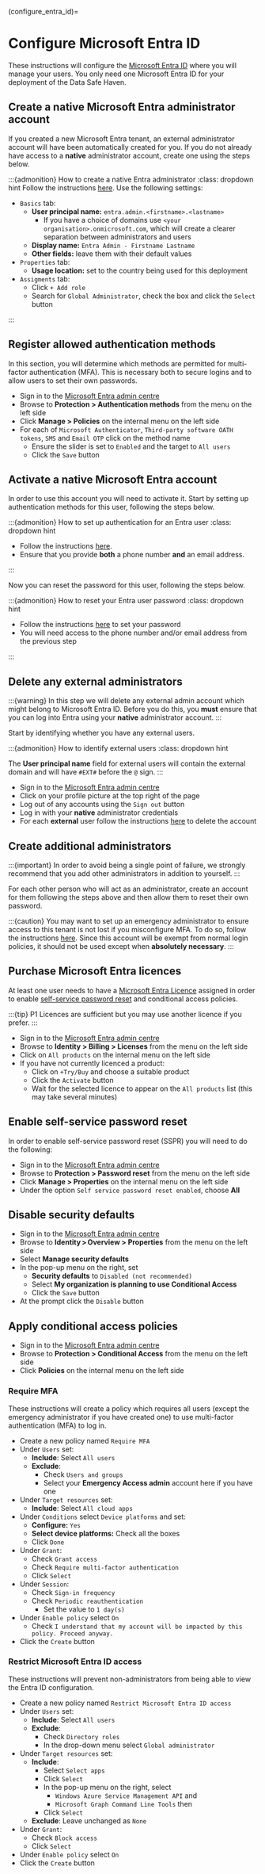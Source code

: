 (configure_entra_id)=

# Configure Microsoft Entra ID

These instructions will configure the [Microsoft Entra ID](https://www.microsoft.com/en-gb/security/business/identity-access/microsoft-entra-id) where you will manage your users.
You only need one Microsoft Entra ID for your deployment of the Data Safe Haven.

## Create a native Microsoft Entra administrator account

If you created a new Microsoft Entra tenant, an external administrator account will have been automatically created for you.
If you do not already have access to a **native** administrator account, create one using the steps below.

:::{admonition} How to create a native Entra administrator
:class: dropdown hint
Follow the instructions [here](https://learn.microsoft.com/en-us/entra/fundamentals/how-to-create-delete-users#create-a-new-user).
Use the following settings:

- `Basics` tab:
    - **User principal name:** `entra.admin.<firstname>.<lastname>`
        - If you have a choice of domains use `<your organisation>.onmicrosoft.com`, which will create a clearer separation between administrators and users
    - **Display name:** `Entra Admin - Firstname Lastname`
    - **Other fields:** leave them with their default values
- `Properties` tab:
    - **Usage location:** set to the country being used for this deployment
- `Assigments` tab:
    - Click `+ Add role`
    - Search for `Global Administrator`, check the box and click the `Select` button

:::

## Register allowed authentication methods

In this section, you will determine which methods are permitted for multi-factor authentication (MFA).
This is necessary both to secure logins and to allow users to set their own passwords.

- Sign in to the [Microsoft Entra admin centre](https://entra.microsoft.com/)
- Browse to **Protection > Authentication methods** from the menu on the left side
- Click **Manage > Policies** on the internal menu on the left side
- For each of `Microsoft Authenticator`, `Third-party software OATH tokens`, `SMS` and `Email OTP` click on the method name
    - Ensure the slider is set to `Enabled` and the target to `All users`
    - Click the `Save` button

## Activate a native Microsoft Entra account

In order to use this account you will need to activate it.
Start by setting up authentication methods for this user, following the steps below.

:::{admonition} How to set up authentication for an Entra user
:class: dropdown hint

- Follow the instructions [here](https://learn.microsoft.com/en-us/entra/identity/authentication/howto-mfa-userdevicesettings#add-authentication-methods-for-a-user).
- Ensure that you provide **both** a phone number **and** an email address.

:::

Now you can reset the password for this user, following the steps below.

:::{admonition} How to reset your Entra user password
:class: dropdown hint

- Follow the instructions [here](https://passwordreset.microsoftonline.com/) to set your password
- You will need access to the phone number and/or email address from the previous step

:::

## Delete any external administrators

:::{warning}
In this step we will delete any external admin account which might belong to Microsoft Entra ID.
Before you do this, you **must** ensure that you can log into Entra using your **native** administrator account.
:::

Start by identifying whether you have any external users.

:::{admonition} How to identify external users
:class: dropdown hint

The **User principal name** field for external users will contain the external domain and will have `#EXT#` before the `@` sign.
:::

- Sign in to the [Microsoft Entra admin centre](https://entra.microsoft.com/)
- Click on your profile picture at the top right of the page
- Log out of any accounts using the `Sign out` button
- Log in with your **native** administrator credentials
- For each **external** user follow the instructions [here](https://learn.microsoft.com/en-us/entra/fundamentals/how-to-create-delete-users#delete-a-user) to delete the account

## Create additional administrators

:::{important}
In order to avoid being a single point of failure, we strongly recommend that you add other administrators in addition to yourself.
:::

For each other person who will act as an administrator, create an account for them following the steps above and then allow them to reset their own password.

:::{caution}
You may want to set up an emergency administrator to ensure access to this tenant is not lost if you misconfigure MFA.
To do so, follow the instructions [here](https://learn.microsoft.com/en-us/entra/identity/role-based-access-control/security-emergency-access).
Since this account will be exempt from normal login policies, it should not be used except when **absolutely necessary**.
:::

## Purchase Microsoft Entra licences

At least one user needs to have a [Microsoft Entra Licence](https://www.microsoft.com/en-gb/security/business/microsoft-entra-pricing) assigned in order to enable [self-service password reset](https://learn.microsoft.com/en-us/entra/identity/authentication/concept-sspr-licensing) and conditional access policies.

:::{tip}
P1 Licences are sufficient but you may use another licence if you prefer.
:::

- Sign in to the [Microsoft Entra admin centre](https://entra.microsoft.com/)
- Browse to **Identity > Billing > Licenses** from the menu on the left side
- Click on `All products` on the internal menu on the left side
- If you have not currently licenced a product:
    - Click on `+Try/Buy` and choose a suitable product
    - Click the `Activate` button
    - Wait for the selected licence to appear on the `All products` list (this may take several minutes)

## Enable self-service password reset

In order to enable self-service password reset (SSPR) you will need to do the following:

- Sign in to the [Microsoft Entra admin centre](https://entra.microsoft.com/)
- Browse to **Protection > Password reset** from the menu on the left side
- Click **Manage > Properties** on the internal menu on the left side
- Under the option `Self service password reset enabled`, choose **All**

## Disable security defaults

- Sign in to the [Microsoft Entra admin centre](https://entra.microsoft.com/)
- Browse to **Identity > Overview > Properties** from the menu on the left side
- Select **Manage security defaults**
- In the pop-up menu on the right, set
    - **Security defaults** to `Disabled (not recommended)`
    - Select **My organization is planning to use Conditional Access**
    - Click the `Save` button
- At the prompt click the `Disable` button

## Apply conditional access policies

- Sign in to the [Microsoft Entra admin centre](https://entra.microsoft.com/)
- Browse to **Protection > Conditional Access** from the menu on the left side
- Click **Policies** on the internal menu on the left side

### Require MFA

These instructions will create a policy which requires all users (except the emergency administrator if you have created one) to use multi-factor authentication (MFA) to log in.

- Create a new policy named `Require MFA`
- Under `Users` set:
    - **Include**: Select `All users`
    - **Exclude**:
        - Check `Users and groups`
        - Select your **Emergency Access admin** account here if you have one
- Under `Target resources` set:
    - **Include**: Select `All cloud apps`
- Under `Conditions` select `Device platforms` and set:
    - **Configure:** `Yes`
    - **Select device platforms:** Check all the boxes
    - Click `Done`
- Under `Grant`:
    - Check `Grant access`
    - Check `Require multi-factor authentication`
    - Click `Select`
- Under `Session`:
    - Check `Sign-in frequency`
    - Check `Periodic reauthentication`
        - Set the value to `1 day(s)`
- Under `Enable policy` select `On`
    - Check `I understand that my account will be impacted by this policy. Proceed anyway.`
- Click the `Create` button

### Restrict Microsoft Entra ID access

These instructions will prevent non-administrators from being able to view the Entra ID configuration.

- Create a new policy named `Restrict Microsoft Entra ID access`
- Under `Users` set:
    - **Include**: Select `All users`
    - **Exclude**:
        - Check `Directory roles`
        - In the drop-down menu select `Global administrator`
- Under `Target resources` set:
    - **Include**:
        - Select `Select apps`
        - Click `Select`
        - In the pop-up menu on the right, select
            - `Windows Azure Service Management API` and
            - `Microsoft Graph Command Line Tools` then
        - Click `Select`
    - **Exclude**: Leave unchanged as `None`
- Under `Grant`:
    - Check `Block access`
    - Click `Select`
- Under `Enable policy` select `On`
- Click the `Create` button
